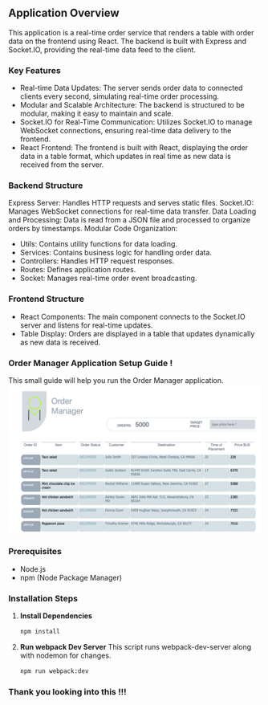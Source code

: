 ## Application Overview
This application is a real-time order service that renders a table with order data on the frontend using React. The backend is built with Express and Socket.IO, providing the real-time data feed to the client.

### Key Features
- Real-time Data Updates: The server sends order data to connected clients every second, simulating real-time order processing.
- Modular and Scalable Architecture: The backend is structured to be modular, making it easy to maintain and scale.
- Socket.IO for Real-Time Communication: Utilizes Socket.IO to manage WebSocket connections, ensuring real-time data delivery to the frontend.
- React Frontend: The frontend is built with React, displaying the order data in a table format, which updates in real time as new data is received from the server.

### Backend Structure
Express Server: Handles HTTP requests and serves static files.
Socket.IO: Manages WebSocket connections for real-time data transfer.
Data Loading and Processing: Data is read from a JSON file and processed to organize orders by timestamps.
Modular Code Organization:
- Utils: Contains utility functions for data loading.
- Services: Contains business logic for handling order data.
- Controllers: Handles HTTP request responses.
- Routes: Defines application routes.
- Socket: Manages real-time order event broadcasting.

### Frontend Structure
- React Components: The main component connects to the Socket.IO server and listens for real-time updates.
- Table Display: Orders are displayed in a table that updates dynamically as new data is received.


### Order Manager Application Setup Guide !

This small guide will help you run the Order Manager application. 
![alt text](image.png)

### Prerequisites

- Node.js
- npm (Node Package Manager)

### Installation Steps

1. **Install Dependencies**

   ```bash
   npm install

1. **Run webpack Dev Server**
This script runs webpack-dev-server along with nodemon for changes.
   ```bash
   npm run webpack:dev


### Thank you looking into this !!!
